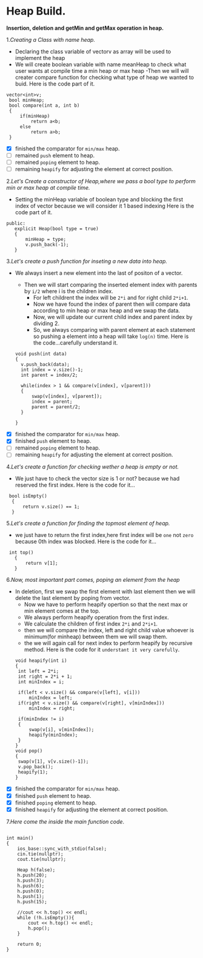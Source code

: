 # Heap Build.
**Insertion, deletion and getMin and getMax operation in heap.**

1.*Creating a Class with name heap.*
 - Declaring the class variable of vector<int>v as array will be used to implement the heap
  - We will create boolean variable with name meanHeap to check what user wants at compile time a min heap or max heap
   -Then we will will creater compare function for checking what type of heap we wanted to buid.
    Here is the code part of it.
   ```
  vector<int>v;
    bool minHeap;
    bool compare(int a, int b)
    {
        if(minHeap)
            return a<b;
        else
            return a>b;
    }
  ```
 - [x] finished the comparator for `min/max` heap.
 - [ ] remained `push` element to heap.
 - [ ] remained `poping` element to heap.
 - [ ] remaining `heapify` for adjusting the element at correct position.
 
 2.*Let's Create a constructor of Heap,where we pass a bool type to perform min or max heap at compile time.*
   - Setting the minHeap variable of boolean type and blocking the first index of vector because we will consider it 1 based indexing
  Here is the code part of it.
 ```
 public:
    explicit Heap(bool type = true)
    {
        minHeap = type;
        v.push_back(-1);
    }
 ```
3.*Let's create a push function for inseting a new data into heap.*
  - We always insert a new element into the last of positon of a vector.
    - Then we will start comparing the inserted element index with parents by `i/2` where i is the children index.
      - For left childrent the index will be `2*i` and for right child `2*i+1`.
       - Now we have found the index of parent then will compare data according to min heap or max heap and we swap the data.
        - Now, we will update our current child index and parent index by dividing 2.
         - So, we always comparing with parent element at each statement so pushing a element into a heap will take `log(n)` time.
   Here is the code...carefully understand it.
 
    ```
    void push(int data)
    {
      v.push_back(data);
      int index = v.size()-1;
      int parent = index/2;

      while(index > 1 && compare(v[index], v[parent]))
      {
          swap(v[index], v[parent]);
          index = parent;
          parent = parent/2;
      }

    }
    ```
 - [x] finished the comparator for `min/max` heap.
 - [x] finished `push` element to heap.
 - [ ] remained `poping` element to heap.
 - [ ] remaining `heapify` for adjusting the element at correct position.
 
4.*Let's create a function for checking wether a heap is empty or not.*
  - We just have to check the vector size is 1 or not? because we had reserved the first index.
  Here is the code for it...
  ```
   bool isEmpty()
    {
        return v.size() == 1;
    }
  ```
5.*Let's create a function for finding the topmost element of heap.*
 - we just have to return the first index,here first index will be `one` not `zero` because 0th index was blocked.
 Here is the code for it...
 ```
  int top()
    {
        return v[1];
    }
 ```
6.*Now, most important part comes, poping an element from the heap*
  - In deletion, first we swap the first element with last element then we will delete the last element by poping from vector.
    - Now we have to perform heapify opertion so that the next max or min element comes at the top.
    - We always perform heapify operation from the first index.
     - We calculate the children of first index `2*i` and `2*i+1`.
      - then we will compare the index, left and right child value whoever is minimum(for minheap) between them we will swap them.
       - the we will again call for next index to perform heapify by recursive method.
       Here is the code for it `understant it very carefully`.
       ```
       void heapify(int i)
    {
        int left = 2*i;
        int right = 2*i + 1;
        int minIndex = i;

        if(left < v.size() && compare(v[left], v[i]))
            minIndex = left;
        if(right < v.size() && compare(v[right], v[minIndex]))
            minIndex = right;

        if(minIndex != i)
        {
            swap(v[i], v[minIndex]);
            heapify(minIndex);
        }
    }
    void pop()
    {
        swap(v[1], v[v.size()-1]);
        v.pop_back();
        heapify(1);
    }
    ```
 - [x] finished the comparator for `min/max` heap.
 - [x] finished `push` element to heap.
 - [x] finished `poping` element to heap.
 - [x] finished `heapify` for adjusting the element at correct position.
 
7.*Here come the inside the main function code*.
```

int main()
{
    ios_base::sync_with_stdio(false);
    cin.tie(nullptr);
    cout.tie(nullptr);

    Heap h(false);
    h.push(20);
    h.push(3);
    h.push(6);
    h.push(0);
    h.push(1);
    h.push(15);

    //cout << h.top() << endl;
    while (!h.isEmpty()){
        cout << h.top() << endl;
        h.pop();
    }

    return 0;
}
```
